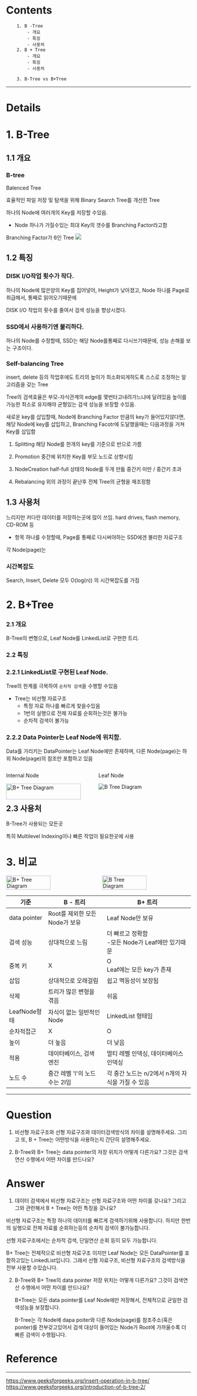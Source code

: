 # Contents

```
    1. B -Tree
        - 개요
        - 특징
        - 사용처
    2. B + Tree
        - 개요
        - 특징
        - 사용처

    3. B-Tree vs B+Tree
```

---

# Details

# 1. B-Tree

## 1.1 개요

### B-tree

Balenced Tree

효율적인 파일 저장 및 탐색을 위해 Binary Search Tree를 개선한 Tree

하나의 Node에 여러개의 Key를 저장할 수있음.

- Node 하나가 가질수있는 최대 Key의 갯수를 Branching Factor라고함

Branching Factor가 6인 Tree
![](https://miro.medium.com/v2/resize:fit:720/format:webp/1*euhePwmpxpKHBg0aI2Qlvg.png)

## 1.2 특징

### DISK I/O작업 횟수가 작다.

하나의 Node에 많은양의 Key를 집어넣어, Height가 낮아졌고,
Node 하나를 Page로 취급해서, 통째로 읽어오기때문에

DISK I/O 작업의 횟수를 줄여서 검색 성능을 향상시켰다.

### SSD에서 사용하기엔 불리하다.

하나의 Node를 수정할때, SSD는 해당 Node를통째로 다시쓰기때문에, 성능 손해를 보는 구조이다.

### Self-balancing Tree

insert, delete 등의 작업후에도 트리의 높이가 최소화되게하도록
스스로 조정하는 알고리즘을 갖는 Tree

Tree의 검색효율은 부모-자식관계의 edge를 몇번타고내려가느냐에 달려있음
높이를 가능한 최소로 유지해야 균형있는 검색 성능을 보장할 수있음.

새로운 key를 삽입할때, Node에 Branching Factor 만큼의 key가 들어있지않다면,
해당 Node에 key를 삽입하고, Branching Facotr에 도달했을때는 다음과정을 거쳐 Key를 삽입함

1. Splitting
   해당 Node를 한개의 key를 기준으로 반으로 가름

2. Promotion
   중간에 위치한 Key를 부모 노드로 상향시킴

3. NodeCreation
   half-full 상태의 Node를 두개 만듦
   중간키 미만 / 중간키 초과

4. Rebalancing
   위의 과정이 끝난후 전체 Tree의 균형을 재조정함

## 1.3 사용처

느리지만 커다란 데이터를 저장하는곳에 많이 쓰임.
hard drives, flash memory, CD-ROM 등

- 항목 하나를 수정할때, Page를 통째로 다시써야하는 SSD에겐 불리한 자료구조

각 Node(page)는

### 시간복잡도

Search, Insert, Delete 모두 O(log(n)) 의 시간복잡도를 가짐

# 2. B+Tree

### 2.1 개요

B-Tree의 변형으로, Leaf Node를 LinkedList로 구현한 트리.

### 2.2 특징

### 2.2.1 LinkedList로 구현된 Leaf Node.

Tree의 한계를 극복하여 `순차적 검색`을 수행할 수있음

- Tree는 비선형 자료구조
  - 특정 자료 하나를 빠르게 찾을수있음
  - 1번의 실행으로 전체 자료를 순회하는것은 불가능
  - 순차적 검색이 불가능

### 2.2.2 Data Pointer는 Leaf Node에 위치함.

Data를 가리키는 DataPointer는 Leaf Node에만 존재하며,
다른 Node(page)는 하위 Node(page)의 참조만 포함하고 있음

<div style="display: grid; grid-template-columns: 1fr 1fr;">
    <div>  <p>Internal Node</p>
        <img src="https://media.geeksforgeeks.org/wp-content/uploads/20230623132532/ezgifcom-gif-maker-(12)-768.webp" alt="B+ Tree Diagram" style="height: 80%; width: 90%;">
       </div>
    <div>
     <p>Leaf Node</p>
   <img src="https://media.geeksforgeeks.org/wp-content/uploads/20230623132641/ezgifcom-gif-maker-(13)-768.webp" alt="B Tree Diagram">
    </div>
</div>

## 2.3 사용처

B-Tree가 사용되는 모든곳

특히 Multilevel Indexing이나 빠른 작업이 필요한곳에 사용

# 3. 비교

<div style="display: flex;">
    <img src="https://media.geeksforgeeks.org/wp-content/uploads/20191219160544/Untitled-Diagram111.png" alt="B+ Tree Diagram" style="margin-right: 20px; width:50%;">
    <img src="https://media.geeksforgeeks.org/wp-content/uploads/Btree.jpg" alt="B Tree Diagram" style="width:50%;">
</div>

| 기준         | B - 트리                       | B+ 트리                                              |
| ------------ | ------------------------------ | ---------------------------------------------------- |
| data pointer | Root를 제외한 모든 Node가 보유 | Leaf Node만 보유                                     |
| 검색 성능    | 상대적으로 느림                | 더 빠르고 정확함 <br> -모든 Node가 Leaf에만 있기때문 |
| 중복 키      | X                              | O <br> Leaf에는 모든 key가 존재                      |
| 삽입         | 상대적으로 오래걸림            | 쉽고 멱등성이 보장됨                                 |
| 삭제         | 트리가 많은 변형을 겪음        | 쉬움                                                 |
| LeafNode형태 | 자식이 없는 일반적인 Node      | LinkedList 형태임                                    |
| 순차적접근   | X                              | O                                                    |
| 높이         | 더 높음                        | 더 낮음                                              |
| 적용         | 데이터베이스, 검색 엔진        | 멀티 레벨 인덱싱, 데이터베이스 인덱싱                |
| 노드 수      | 중간 레벨 'l'의 노드 수는 2l임 | 각 중간 노드는 n/2에서 n개의 자식을 가질 수 있음     |

---

# Question

1. 비선형 자료구조와 선형 자료구조와 데이터검색방식의 차이를 설명해주세요.
   그리고 또, B + Tree는 어떤방식을 사용하는지 간단히 설명해주세요.

2. B-Tree와 B+ Tree는 data pointer의 저장 위치가 어떻게 다른가요? 그것은 검색연산 수행에서 어떤 차이를 만드나요?

# Answer

1. 데이터 검색에서 비선형 자료구조는 선형 자료구조와 어떤 차이를 갖나요?
   그리고 그와 관련해서 B + Tree는 어떤 특징을 갖나요?

비선형 자료구조는 특정 하나의 데이터를 빠르게 검색하기위해 사용합니다.
하지만 한번의 실행으로 전체 자료를 순회하는등의 순차적 검색이 불가능합니다.

선형 자료구조에서는 순차적 검색, 단일연산 순회 등이 모두 가능합니다.

B+ Tree는 전체적으로 비선형 자료구조 이지만
Leaf Node는 모든 DataPointer를 포함하고있는 LinkedList입니다.
그래서 선형 자료구조, 비선형 자료구조의 검색방식을 전부 사용할 수있습니다.

2. B-Tree와 B+ Tree의 data pointer 저장 위치는 어떻게 다른가요?
   그것이 검색연산 수행에서 어떤 차이를 만드나요?

   B+Tree는 모든 data pointer를 Leaf Node에만 저장해서, 전체적으로 균일한 검색성능을 보장합니다.

   B-Tree는 각 Node에 dapa poiter와 다른 Node(page)를 참조주소(혹은 ponter)를 전부갖고있어서
   검색 대상이 들어있는 Node가 Root에 가까울수록 더 빠른 검색이 수행됩니다.

# Reference

---

https://www.geeksforgeeks.org/insert-operation-in-b-tree/
https://www.geeksforgeeks.org/introduction-of-b-tree-2/
